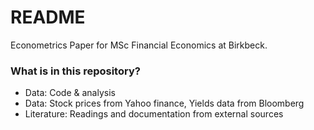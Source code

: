 # README #

Econometrics Paper for MSc Financial Economics at Birkbeck.


### What is in this repository? ###

* Data: Code & analysis
* Data: Stock prices from Yahoo finance, Yields data from Bloomberg
* Literature: Readings and documentation from external sources
